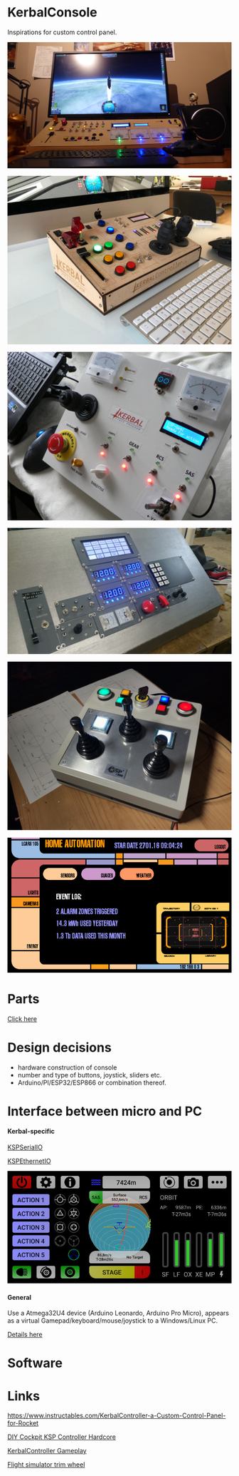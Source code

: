 # KerbalConsole

Inspirations for custom control panel.

![Kerbal Console](https://github.com/microcontrollersig/KerbalConsole/raw/main/original.jpg)

![Nicer Kerbal Console](https://github.com/microcontrollersig/KerbalConsole/raw/main/nicekerbalcontroller.jpg)

![Slick Kerbal Console](https://github.com/microcontrollersig/KerbalConsole/raw/main/slick.jpg)

![Modular Kerbal Console](https://github.com/microcontrollersig/KerbalConsole/raw/main/3INZrTm.jpeg)

![Shiny Kerbal Console](https://raw.githubusercontent.com/microcontrollersig/KerbalConsole/main/kspc1000.jpg)

![LCARS Raspberry Pi](https://github.com/microcontrollersig/KerbalConsole/raw/main/lcars.png)

# Parts

[Click here](https://github.com/microcontrollersig/KerbalConsole/tree/main/BOM)

# Design decisions

- hardware construction of console
- number and type of buttons, joystick, sliders etc.
- Arduino/PI/ESP32/ESP866 or combination thereof.

# Interface between micro and PC

#### Kerbal-specific

[KSPSerialIO](https://forum.kerbalspaceprogram.com/index.php?/topic/60281-hardware-plugin-arduino-based-physical-display-serial-port-io-tutorial-24-11-19/)

[KSPEthernetIO](https://forum.kerbalspaceprogram.com/index.php?/topic/191502-ksp-181-kspethernetio-012-android-client-02-beta-ethernet-based-remote-control/)

![KSPEthernetIO Android](https://github.com/microcontrollersig/KerbalConsole/raw/main/kspethernetio.jpg)


#### General

Use a Atmega32U4 device (Arduino Leonardo, Arduino Pro Micro), appears as a virtual Gamepad/keyboard/mouse/joystick to a Windows/Linux PC.

[Details here](https://www.instructables.com/Arduino-LeonardoMicroATMega32u4-As-GamepadGame-Con/)

# Software 


# Links

https://www.instructables.com/KerbalController-a-Custom-Control-Panel-for-Rocket

[DIY Cockpit KSP Controller Hardcore](https://www.youtube.com/watch?v=eBzI0qZArbw)

[KerbalController Gameplay](https://www.youtube.com/watch?v=9oeIzzsnIAE)

[Flight simulator trim wheel](https://www.youtube.com/watch?v=hSsKeeY5NgM&list=PLC66292176B625E2A&index=24)
